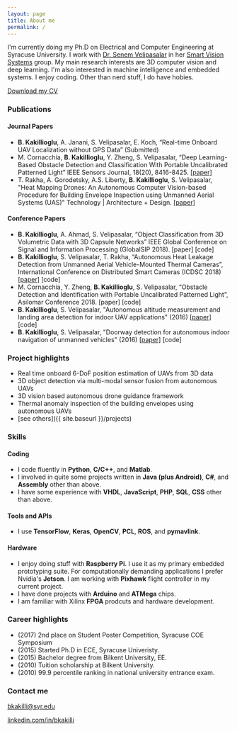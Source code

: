 ```yaml
---
layout: page
title: About me
permalink: /
---
```


I'm currently doing my Ph.D on Electrical and Computer Engineering at Syracuse University. I work with [Dr. Senem Velipasalar](http://ecs.syr.edu/faculty/velipasalar/index.htm) in her [Smart Vision Systems](http://www.vision.syr.edu/) group. My main research interests are 3D computer vision and deep learning. I'm also interested in machine intelligence and embedded systems.
I enjoy coding. Other than nerd stuff, I do have hobies.

[Download my CV](/data/Burak_Kakillioglu_CV.pdf)

### Publications
#### Journal Papers
- **B. Kakillioglu**, A. Janani, S. Velipasalar, E. Koch, “Real-time Onboard UAV Localization without GPS Data” (Submitted)
- M. Cornacchia, **B. Kakillioglu**, Y. Zheng, S. Velipasalar, “Deep Learning-Based Obstacle Detection and Classification With Portable Uncalibrated Patterned Light” IEEE Sensors Journal, 18(20), 8416-8425. [[paper]](https://ieeexplore.ieee.org/abstract/document/8438986)
- T. Rakha, A. Gorodetsky, A.S. Liberty, **B. Kakillioglu**, S. Velipasalar, "Heat Mapping Drones: An Autonomous Computer Vision-based Procedure for Building Envelope Inspection using Unmanned Aerial Systems (UAS)" Technology | Architecture + Design. [[paper]](https://www.tandfonline.com/doi/abs/10.1080/24751448.2018.1420963)

#### Conference Papers
- **B. Kakillioglu**, A. Ahmad, S. Velipasalar, “Object Classification from 3D Volumetric Data with 3D Capsule Networks” IEEE Global Conference on Signal and Information Processing (GlobalSIP 2018). [paper] [code]
- **B. Kakillioglu**, S. Velipasalar, T. Rakha, “Autonomous Heat Leakage Detection from Unmanned Aerial Vehicle-Mounted Thermal Cameras”, International Conference on Distributed Smart Cameras (ICDSC 2018) [[paper]](https://dl.acm.org/citation.cfm?id=3243696) [code]
- M. Cornacchia, Y. Zheng, **B. Kakillioglu**, S. Velipasalar, “Obstacle Detection and Identification with Portable Uncalibrated Patterned Light”, Asilomar Conference 2018. [paper] [code]
- **B. Kakillioglu**, S. Velipasalar, "Autonomous altitude measurement and landing area detection for indoor UAV applications" (2016) [[paper]](http://ieeexplore.ieee.org/abstract/document/7738069) [code]
- **B. Kakillioglu**, S. Velipasalar, "Doorway detection for autonomous indoor navigation of unmanned vehicles" (2016) [[paper]](http://ieeexplore.ieee.org/abstract/document/7533078) [code]

### Project highlights
- Real time onboard 6-DoF position estimation of UAVs from 3D data
- 3D object detection via multi-modal sensor fusion from autonomous UAVs
- 3D vision based autonomous drone guidance framework
- Thermal anomaly inspection of the building envelopes using autonomous UAVs
- [see others]({{ site.baseurl }}/projects)

### Skills
#### Coding
- I code fluently in **Python**, **C/C++**, and **Matlab**.
- I involved in quite some projects written in **Java (plus Android)**, **C#**, and **Assembly** other than above.
- I have some experience with **VHDL**, **JavaScript**, **PHP**, **SQL**, **CSS** other than above.

#### Tools and APIs
- I use **TensorFlow**, **Keras**, **OpenCV**, **PCL**, **ROS**, and **pymavlink**.

#### Hardware
- I enjoy doing stuff with **Raspberry Pi**. I use it as my primary embedded prototyping suite. For computationally demanding applications I prefer Nvidia's **Jetson**. I am working with **Pixhawk** flight controller in my current project.
- I have done projects with **Arduino** and **ATMega** chips.
- I am familiar with Xilinx **FPGA** prodcuts and hardware development.

### Career highlights
- (2017) 2nd place on Student Poster Competition, Syracuse COE Symposium
- (2015) Started Ph.D in ECE, Syracuse Univeristy.
- (2015) Bachelor degree from Bilkent University, EE.
- (2010) Tuition scholarship at Bilkent University.
- (2010) 99.9 percentile ranking in national university entrance exam.

### Contact me
[bkakilli@syr.edu](mailto:bkakilli@syr.edu)

[linkedin.com/in/bkakilli](https://www.linkedin.com/in/bkakilli)

